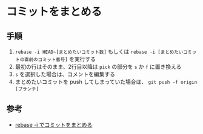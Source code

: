 # コミットをまとめる

## 手順

1. `rebase -i HEAD~[まとめたいコミット数]` もしくは `rebase -i [まとめたいコミットの直前のコミット番号]` を実行する
1. 最初の行はそのまま、2行目以降は `pick` の部分を `s` か `f` に置き換える
1. `s` を選択した場合は、コメントを編集する
1. まとめたいコミットを push してしまっていた場合は、 `git push -f origin [ブランチ]`

## 参考

- [rebase -i でコミットをまとめる](https://qiita.com/takke/items/3400b55becfd72769214)
